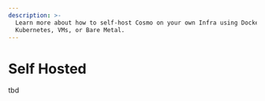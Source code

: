 ```yaml
---
description: >-
  Learn more about how to self-host Cosmo on your own Infra using Docker,
  Kubernetes, VMs, or Bare Metal.
---
```


# Self Hosted

tbd
